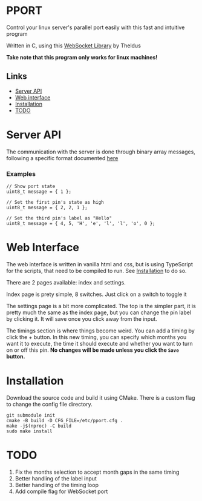# PPORT

Control your linux server's parallel port easily with this
fast and intuitive program

Written in C, using this [WebSocket Library](https://github.com/Theldus/wsServer) by Theldus

**Take note that this program only works for linux machines!**

## Links

* [Server API](#serverapi)
* [Web interface](#webinterface)
* [Installation](#installation)
* [TODO](#todo)

# Server API	
The communication with the server is done through binary array messages, following a specific format documented [here](./API.md)

### Examples

    // Show port state
    uint8_t message = { 1 };

    // Set the first pin's state as high
    uint8_t message = { 2, 2, 1 };

    // Set the third pin's label as "Hello"
    uint8_t message = { 4, 5, 'H', 'e', 'l', 'l', 'o', 0 };

# Web Interface
The web interface is written in vanilla html and css, but is using TypeScript for
the scripts, that need to be compiled to run. See [Installation](#installation) to do so.

There are 2 pages available: index and settings.

Index page is prety simple, 8 switches. Just click on a switch to toggle it

The settings page is a bit more complicated. The top is the simpler part, it is pretty much the same as the index page, but you can change the pin label by clicking it. It will save once you click away from the input.

The timings section is where things become weird. You can add a timing by click the + button. In this new timing, you can specify which months you want it to execute, the time it should execute and whether you want to turn on or off this pin. **No changes will be made unless you click the `Save` button.**

# Installation
Download the source code and build it using CMake. There is a custom flag to change the config file directory.

    git submodule init
	cmake -B build -D CFG_FILE=/etc/pport.cfg .
    make -j$(nproc) -C build
    sudo make install

# TODO

1. Fix the months selection to accept month gaps in the same timing
2. Better handling of the label input
3. Better handling of the timing loop
4. Add compile flag for WebSocket port